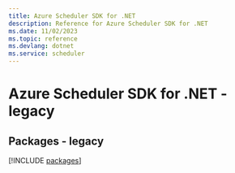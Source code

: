 ```yaml
---
title: Azure Scheduler SDK for .NET
description: Reference for Azure Scheduler SDK for .NET
ms.date: 11/02/2023
ms.topic: reference
ms.devlang: dotnet
ms.service: scheduler
---
```

# Azure Scheduler SDK for .NET - legacy
## Packages - legacy
[!INCLUDE [packages](scheduler-index.md)]